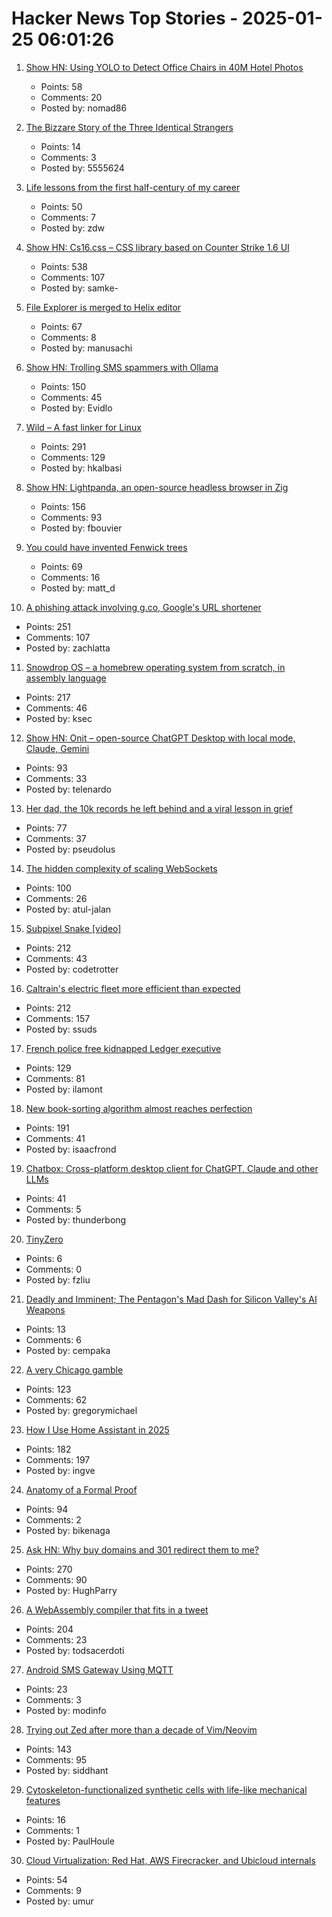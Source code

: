 # Hacker News Top Stories - 2025-01-25 06:01:26

1. [Show HN: Using YOLO to Detect Office Chairs in 40M Hotel Photos](undefined)
   - Points: 58
   - Comments: 20
   - Posted by: nomad86

2. [The Bizzare Story of the Three Identical Strangers](https://historicflix.com/the-bizzare-story-of-the-three-identical-strangers/)
   - Points: 14
   - Comments: 3
   - Posted by: 5555624

3. [Life lessons from the first half-century of my career](https://cacm.acm.org/opinion/life-lessons-from-the-first-half-century-of-my-career/)
   - Points: 50
   - Comments: 7
   - Posted by: zdw

4. [Show HN: Cs16.css – CSS library based on Counter Strike 1.6 UI](https://cs16.samke.me)
   - Points: 538
   - Comments: 107
   - Posted by: samke-

5. [File Explorer is merged to Helix editor](https://github.com/helix-editor/helix/pull/11285)
   - Points: 67
   - Comments: 8
   - Posted by: manusachi

6. [Show HN: Trolling SMS spammers with Ollama](https://evan.widloski.com/software/sms_llm/)
   - Points: 150
   - Comments: 45
   - Posted by: Evidlo

7. [Wild – A fast linker for Linux](https://github.com/davidlattimore/wild)
   - Points: 291
   - Comments: 129
   - Posted by: hkalbasi

8. [Show HN: Lightpanda, an open-source headless browser in Zig](https://github.com/lightpanda-io/browser)
   - Points: 156
   - Comments: 93
   - Posted by: fbouvier

9. [You could have invented Fenwick trees](https://www.cambridge.org/core/journals/journal-of-functional-programming/article/you-could-have-invented-fenwick-trees/B4628279D4E54229CED97249E96F721D)
   - Points: 69
   - Comments: 16
   - Posted by: matt_d

10. [A phishing attack involving g.co, Google's URL shortener](https://gist.github.com/zachlatta/f86317493654b550c689dc6509973aa4)
   - Points: 251
   - Comments: 107
   - Posted by: zachlatta

11. [Snowdrop OS – a homebrew operating system from scratch, in assembly language](http://sebastianmihai.com/snowdrop/)
   - Points: 217
   - Comments: 46
   - Posted by: ksec

12. [Show HN: Onit – open-source ChatGPT Desktop with local mode, Claude, Gemini](https://github.com/synth-inc/onit)
   - Points: 93
   - Comments: 33
   - Posted by: telenardo

13. [Her dad, the 10k records he left behind and a viral lesson in grief](https://www.washingtonpost.com/style/2025/01/18/vinyl-albums-grief-music-healing/)
   - Points: 77
   - Comments: 37
   - Posted by: pseudolus

14. [The hidden complexity of scaling WebSockets](https://composehq.com/blog/scaling-websockets-1-23-25)
   - Points: 100
   - Comments: 26
   - Posted by: atul-jalan

15. [Subpixel Snake [video]](https://www.youtube.com/watch?v=iDwganLjpW0)
   - Points: 212
   - Comments: 43
   - Posted by: codetrotter

16. [Caltrain's electric fleet more efficient than expected](https://www.caltrain.com/news/caltrains-electric-fleet-more-efficient-expected)
   - Points: 212
   - Comments: 157
   - Posted by: ssuds

17. [French police free kidnapped Ledger executive](https://moneycheck.com/french-police-free-kidnapped-ledger-executive-after-day-long-ordeal/)
   - Points: 129
   - Comments: 81
   - Posted by: ilamont

18. [New book-sorting algorithm almost reaches perfection](https://www.quantamagazine.org/new-book-sorting-algorithm-almost-reaches-perfection-20250124/)
   - Points: 191
   - Comments: 41
   - Posted by: isaacfrond

19. [Chatbox: Cross-platform desktop client for ChatGPT, Claude and other LLMs](https://github.com/Bin-Huang/chatbox)
   - Points: 41
   - Comments: 5
   - Posted by: thunderbong

20. [TinyZero](https://github.com/Jiayi-Pan/TinyZero)
   - Points: 6
   - Comments: 0
   - Posted by: fzliu

21. [Deadly and Imminent; The Pentagon's Mad Dash for Silicon Valley's AI Weapons](https://www.citizen.org/article/deadly-and-imminent-report/)
   - Points: 13
   - Comments: 6
   - Posted by: cempaka

22. [A very Chicago gamble](https://www.bitsaboutmoney.com/archive/chicago-casino-investment-offering/)
   - Points: 123
   - Comments: 62
   - Posted by: gregorymichael

23. [How I Use Home Assistant in 2025](https://vpetersson.com/2025/01/22/how-i-use-home-assistant-in-2025.html)
   - Points: 182
   - Comments: 197
   - Posted by: ingve

24. [Anatomy of a Formal Proof](https://www.ams.org/journals/notices/202502/noti3114/noti3114.html)
   - Points: 94
   - Comments: 2
   - Posted by: bikenaga

25. [Ask HN: Why buy domains and 301 redirect them to me?](undefined)
   - Points: 270
   - Comments: 90
   - Posted by: HughParry

26. [A WebAssembly compiler that fits in a tweet](https://wasmgroundup.com/blog/wasm-compiler-in-a-tweet/)
   - Points: 204
   - Comments: 23
   - Posted by: todsacerdoti

27. [Android SMS Gateway Using MQTT](https://github.com/ibnux/Android-SMS-Gateway-MQTT)
   - Points: 23
   - Comments: 3
   - Posted by: modinfo

28. [Trying out Zed after more than a decade of Vim/Neovim](https://sgoel.dev/posts/trying-out-zed-after-more-than-a-decade-of-vim-neovim/)
   - Points: 143
   - Comments: 95
   - Posted by: siddhant

29. [Cytoskeleton-functionalized synthetic cells with life-like mechanical features](https://www.nature.com/articles/s41557-024-01697-5)
   - Points: 16
   - Comments: 1
   - Posted by: PaulHoule

30. [Cloud Virtualization: Red Hat, AWS Firecracker, and Ubicloud internals](https://www.ubicloud.com/blog/cloud-virtualization-red-hat-aws-firecracker-and-ubicloud-internals)
   - Points: 54
   - Comments: 9
   - Posted by: umur

